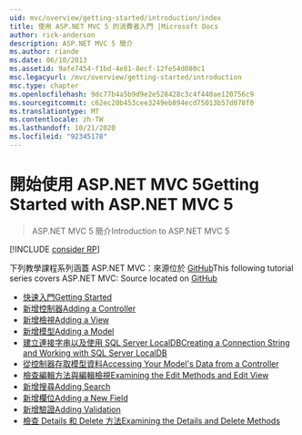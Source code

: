 ```yaml
---
uid: mvc/overview/getting-started/introduction/index
title: 使用 ASP.NET MVC 5 的消費者入門 |Microsoft Docs
author: rick-anderson
description: ASP.NET MVC 5 簡介
ms.author: riande
ms.date: 06/10/2013
ms.assetid: 9afe7454-f1bd-4e81-8ecf-12fe54d080c1
msc.legacyurl: /mvc/overview/getting-started/introduction
msc.type: chapter
ms.openlocfilehash: 9dc77b4a5b9d9e2e528428c3c4f440ae120756c9
ms.sourcegitcommit: c62ec20b453cee3249eb894ecd75013b57d078f0
ms.translationtype: MT
ms.contentlocale: zh-TW
ms.lasthandoff: 10/21/2020
ms.locfileid: "92345178"
---
```

# <a name="getting-started-with-aspnet-mvc-5"></a><span data-ttu-id="c9bd5-103">開始使用 ASP.NET MVC 5</span><span class="sxs-lookup"><span data-stu-id="c9bd5-103">Getting Started with ASP.NET MVC 5</span></span>

> <span data-ttu-id="c9bd5-104">ASP.NET MVC 5 簡介</span><span class="sxs-lookup"><span data-stu-id="c9bd5-104">Introduction to ASP.NET MVC 5</span></span>

[!INCLUDE [consider RP](~/includes/razor.md)]

<span data-ttu-id="c9bd5-105">下列教學課程系列涵蓋 ASP.NET MVC：來源位於 [GitHub](https://github.com/dotnet/AspNetDocs/tree/master/aspnet/mvc/overview/getting-started/introduction/sample/MvcMovie/MvcMovie)</span><span class="sxs-lookup"><span data-stu-id="c9bd5-105">This following tutorial series covers ASP.NET MVC: Source located on [GitHub](https://github.com/dotnet/AspNetDocs/tree/master/aspnet/mvc/overview/getting-started/introduction/sample/MvcMovie/MvcMovie)</span></span>

- [<span data-ttu-id="c9bd5-106">快速入門</span><span class="sxs-lookup"><span data-stu-id="c9bd5-106">Getting Started</span></span>](getting-started.md)
- [<span data-ttu-id="c9bd5-107">新增控制器</span><span class="sxs-lookup"><span data-stu-id="c9bd5-107">Adding a Controller</span></span>](adding-a-controller.md)
- [<span data-ttu-id="c9bd5-108">新增檢視</span><span class="sxs-lookup"><span data-stu-id="c9bd5-108">Adding a View</span></span>](adding-a-view.md)
- [<span data-ttu-id="c9bd5-109">新增模型</span><span class="sxs-lookup"><span data-stu-id="c9bd5-109">Adding a Model</span></span>](adding-a-model.md)
- [<span data-ttu-id="c9bd5-110">建立連接字串以及使用 SQL Server LocalDB</span><span class="sxs-lookup"><span data-stu-id="c9bd5-110">Creating a Connection String and Working with SQL Server LocalDB</span></span>](creating-a-connection-string.md)
- [<span data-ttu-id="c9bd5-111">從控制器存取模型資料</span><span class="sxs-lookup"><span data-stu-id="c9bd5-111">Accessing Your Model's Data from a Controller</span></span>](accessing-your-models-data-from-a-controller.md)
- [<span data-ttu-id="c9bd5-112">檢查編輯方法與編輯檢視</span><span class="sxs-lookup"><span data-stu-id="c9bd5-112">Examining the Edit Methods and Edit View</span></span>](examining-the-edit-methods-and-edit-view.md)
- [<span data-ttu-id="c9bd5-113">新增搜尋</span><span class="sxs-lookup"><span data-stu-id="c9bd5-113">Adding Search</span></span>](adding-search.md)
- [<span data-ttu-id="c9bd5-114">新增欄位</span><span class="sxs-lookup"><span data-stu-id="c9bd5-114">Adding a New Field</span></span>](adding-a-new-field.md)
- [<span data-ttu-id="c9bd5-115">新增驗證</span><span class="sxs-lookup"><span data-stu-id="c9bd5-115">Adding Validation</span></span>](adding-validation.md)
- [<span data-ttu-id="c9bd5-116">檢查 Details 和 Delete 方法</span><span class="sxs-lookup"><span data-stu-id="c9bd5-116">Examining the Details and Delete Methods</span></span>](examining-the-details-and-delete-methods.md)
